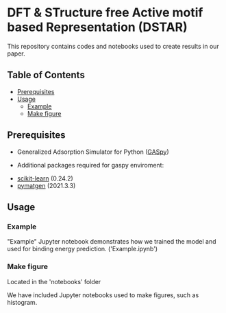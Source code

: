 # DFT & STructure free Active motif based Representation (DSTAR)

This repository contains codes and notebooks used to create results in our paper.

## Table of Contents

- [Prerequisites](#prerequisites)
- [Usage](#usage)
	- [Example](#example)
	- [Make figure](#make-figure)

## Prerequisites
* Generalized Adsorption Simulator for Python ([GASpy](https://github.com/ulissigroup/GASpy))

* Additional packages required for gaspy enviroment:
- [scikit-learn](http://scikit-learn.org/stable/) (0.24.2)
- [pymatgen](http://pymatgen.org) (2021.3.3)

## Usage

### Example

"Example" Jupyter notebook demonstrates how we trained the model and used for binding energy prediction. ('Example.ipynb')

### Make figure

Located in the 'notebooks' folder

We have included Jupyter notebooks used to make figures, such as histogram.
